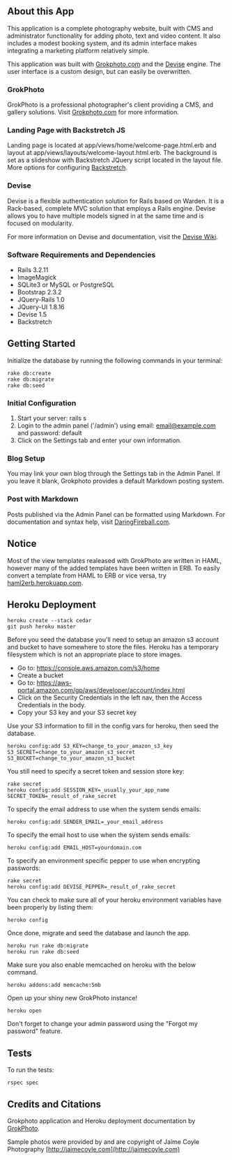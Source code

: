## About this App

This application is a complete photography website, built with CMS and administrator functionality for adding photo, text and video content. It also includes a modest booking system, and its admin interface makes integrating a marketing platform relatively simple.  

This application was built with [Grokphoto.com](http://grokphoto.org/) and the [Devise](https://github.com/plataformatec/devise/tree/v3.2) engine. The user interface is a custom design, but can easily be overwritten.

### GrokPhoto

GrokPhoto is a professional photographer's client providing a CMS, and gallery solutions. Visit [Grokphoto.com](http://grokphoto.org/) for more information.

### Landing Page with Backstretch JS

Landing page is located at app/views/home/welcome-page.html.erb and layout at app/views/layouts/welcome-layout.html.erb. The background is set as a slideshow with Backstretch JQuery script located in the layout file. More options for configuring [Backstretch](http://srobbin.com/jquery-plugins/backstretch/).

### Devise

Devise is a flexible authentication solution for Rails based on Warden. It is a Rack-based, complete MVC solution that employs a Rails engine. Devise allows you to have multiple models signed in at the same time and is focused on modularity.

For more information on Devise and documentation, visit the [Devise Wiki](https://github.com/plataformatec/devise/wiki).

### Software Requirements and Dependencies

* Rails 3.2.11
* ImageMagick
* SQLite3 or MySQL or PostgreSQL
* Bootstrap 2.3.2
* JQuery-Rails 1.0
* JQuery-UI 1.8.16
* Devise 1.5
* Backstretch

## Getting Started

Initialize the database by running the following commands in your terminal:

    rake db:create
    rake db:migrate
    rake db:seed

### Initial Configuration

1. Start your server: rails s
2. Login to the admin panel ('/admin') using email: email@example.com and password: default
3. Click on the Settings tab and enter your own information.

### Blog Setup

You may link your own blog through the Settings tab in the Admin Panel. If you leave it blank, Grokphoto provides a default Markdown posting system.

### Post with Markdown

Posts published via the Admin Panel can be formatted using Markdown. For documentation and syntax help, visit [DaringFireball.com](http://daringfireball.net/projects/markdown/syntax).

## Notice

Most of the view templates realeased with GrokPhoto are written in HAML, however many of the added templates have been written in ERB. To easily convert a template from HAML to ERB or vice versa, try [haml2erb.herokuapp.com](http://haml2erb.herokuapp.com/).

## Heroku Deployment

    heroku create --stack cedar
    git push heroku master

Before you seed the database you'll need to setup an amazon s3 account and bucket to have somewhere to store the files. Heroku has a temporary filesystem which is not an appropriate place to store images.

* Go to: https://console.aws.amazon.com/s3/home
* Create a bucket
* Go to: https://aws-portal.amazon.com/gp/aws/developer/account/index.html
* Click on the Security Credentials in the left nav, then the Access Credentials in the body.
* Copy your S3 key and your S3 secret key

Use your S3 information to fill in the config vars for heroku, then seed the database.

    heroku config:add S3_KEY=change_to_your_amazon_s3_key S3_SECRET=change_to_your_amazon_s3_secret S3_BUCKET=change_to_your_amazon_s3_bucket

You still need to specify a secret token and session store key:

    rake secret
    heroku config:add SESSION_KEY=_usually_your_app_name SECRET_TOKEN=_result_of_rake_secret

To specify the email address to use when the system sends emails:

    heroku config:add SENDER_EMAIL=_your_email_address

To specify the email host to use when the system sends emails:

    heroku config:add EMAIL_HOST=yourdomain.com

To specify an environment specific pepper to use when encrypting passwords:

    rake secret
    heroku config:add DEVISE_PEPPER=_result_of_rake_secret

You can check to make sure all of your heroku environment variables have been properly by listing them:

    heroko config

Once done, migrate and seed the database and launch the app.

    heroku run rake db:migrate
    heroku run rake db:seed

Make sure you also enable memcached on heroku with the below command.

	heroku addons:add memcache:5mb

Open up your shiny new GrokPhoto instance!

    heroku open

Don't forget to change your admin password using the "Forgot my password" feature.



## Tests

To run the tests:

    rspec spec


## Credits and Citations

Grokphoto application and Heroku deployment documentation by [GrokPhoto](https://github.com/rapind/grokphoto).

Sample photos were provided by and are copyright of Jaime Coyle Photography [http://jaimecoyle.com](http://jaimecoyle.com)
